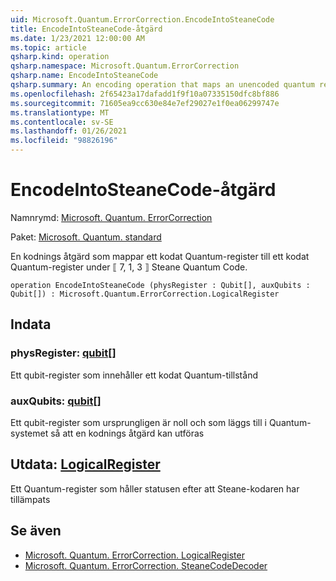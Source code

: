 ```yaml
---
uid: Microsoft.Quantum.ErrorCorrection.EncodeIntoSteaneCode
title: EncodeIntoSteaneCode-åtgärd
ms.date: 1/23/2021 12:00:00 AM
ms.topic: article
qsharp.kind: operation
qsharp.namespace: Microsoft.Quantum.ErrorCorrection
qsharp.name: EncodeIntoSteaneCode
qsharp.summary: An encoding operation that maps an unencoded quantum register to an encoded quantum register under the ⟦7, 1, 3⟧ Steane quantum code.
ms.openlocfilehash: 2f65423a17dafadd1f9f10a07335150dfc8bf886
ms.sourcegitcommit: 71605ea9cc630e84e7ef29027e1f0ea06299747e
ms.translationtype: MT
ms.contentlocale: sv-SE
ms.lasthandoff: 01/26/2021
ms.locfileid: "98826196"
---
```

# <a name="encodeintosteanecode-operation"></a>EncodeIntoSteaneCode-åtgärd

Namnrymd: [Microsoft. Quantum. ErrorCorrection](xref:Microsoft.Quantum.ErrorCorrection)

Paket: [Microsoft. Quantum. standard](https://nuget.org/packages/Microsoft.Quantum.Standard)


En kodnings åtgärd som mappar ett kodat Quantum-register till ett kodat Quantum-register under ⟦ 7, 1, 3 ⟧ Steane Quantum Code.

```qsharp
operation EncodeIntoSteaneCode (physRegister : Qubit[], auxQubits : Qubit[]) : Microsoft.Quantum.ErrorCorrection.LogicalRegister
```


## <a name="input"></a>Indata

### <a name="physregister--qubit"></a>physRegister: [qubit](xref:microsoft.quantum.lang-ref.qubit)[]

Ett qubit-register som innehåller ett kodat Quantum-tillstånd


### <a name="auxqubits--qubit"></a>auxQubits: [qubit](xref:microsoft.quantum.lang-ref.qubit)[]

Ett qubit-register som ursprungligen är noll och som läggs till i Quantum-systemet så att en kodnings åtgärd kan utföras



## <a name="output--logicalregister"></a>Utdata: [LogicalRegister](xref:Microsoft.Quantum.ErrorCorrection.LogicalRegister)

Ett Quantum-register som håller statusen efter att Steane-kodaren har tillämpats

## <a name="see-also"></a>Se även

- [Microsoft. Quantum. ErrorCorrection. LogicalRegister](xref:Microsoft.Quantum.ErrorCorrection.LogicalRegister)
- [Microsoft. Quantum. ErrorCorrection. SteaneCodeDecoder](xref:Microsoft.Quantum.ErrorCorrection.SteaneCodeDecoder)